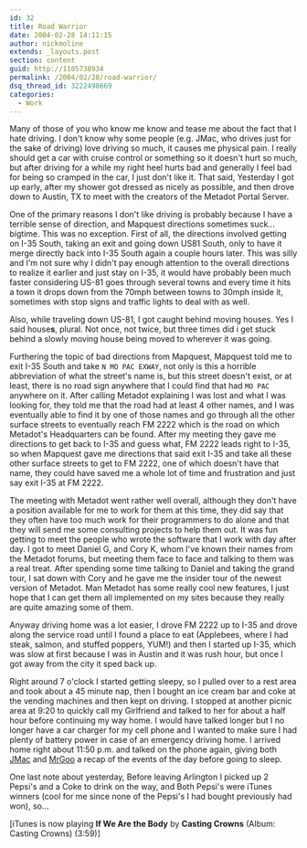 ```yaml
---
id: 32
title: Road Warrior
date: 2004-02-28 14:11:15
author: nickmoline
extends: _layouts.post
section: content
guid: http://1105738934
permalink: /2004/02/28/road-warrior/
dsq_thread_id: 3222498669
categories:
  - Work
---
```

Many of those of you who know me know and tease me about the fact that I hate driving. I don't know why some people (e.g. JMac, who drives just for the sake of driving) love driving so much, it causes me physical pain. I really should get a car with cruise control or something so it doesn't hurt so much, but after driving for a while my right heel hurts bad and generally I feel bad for being so cramped in the car, I just don't like it. That said, Yesterday I got up early, after my shower got dressed as nicely as possible, and then drove down to Austin, TX to meet with the creators of the Metadot Portal Server. 

<!--more-->

One of the primary reasons I don't like driving is probably because I have a terrible sense of direction, and Mapquest directions sometimes suck&#8230; bigtime. This was no exception. First of all, the directions involved getting on I-35 South, taking an exit and going down US81 South, only to have it merge directly back into I-35 South again a couple hours later. This was silly and I'm not sure why I didn't pay enough attention to the overall directions to realize it earlier and just stay on I-35, it would have probably been much faster considering US-81 goes through several towns and every time it hits a town it drops down from the 70mph between towns to 30mph inside it, sometimes with stop signs and traffic lights to deal with as well.

Also, while traveling down US-81, I got caught behind moving houses. Yes I said house**s**, plural. Not once, not twice, but three times did i get stuck behind a slowly moving house being moved to wherever it was going.

Furthering the topic of bad directions from Mapquest, Mapquest told me to exit I-35 South and take `N MO PAC EXWAY`, not only is this a horrible abbreviation of what the street's name is, but this street doesn't exist, or at least, there is no road sign anywhere that I could find that had `MO PAC` anywhere on it. After calling Metadot explaining I was lost and what I was looking for, they told me that the road had at least 4 other names, and I was eventually able to find it by one of those names and go through all the other surface streets to eventually reach FM 2222 which is the road on which Metadot's Headquarters can be found. After my meeting they gave me directions to get back to I-35 and guess what, FM 2222 leads right to I-35, so when Mapquest gave me directions that said exit I-35 and take all these other surface streets to get to FM 2222, one of which doesn't have that name, they could have saved me a whole lot of time and frustration and just say exit I-35 at FM 2222.

The meeting with Metadot went rather well overall, although they don't have a position available for me to work for them at this time, they did say that they often have too much work for their programmers to do alone and that they will send me some consulting projects to help them out. It was fun getting to meet the people who wrote the software that I work with day after day. I got to meet Daniel G, and Cory K, whom I've known their names from the Metadot forums, but meeting them face to face and talking to them was a real treat. After spending some time talking to Daniel and taking the grand tour, I sat down with Cory and he gave me the insider tour of the newest version of Metadot. Man Metadot has some really cool new features, I just hope that I can get them all implemented on my sites because they really are quite amazing some of them.

Anyway driving home was a lot easier, I drove FM 2222 up to I-35 and drove along the service road until I found a place to eat (Applebees, where I had steak, salmon, and stuffed poppers, YUM!) and then I started up I-35, which was slow at first because I was in Austin and it was rush hour, but once I got away from the city it sped back up.

Right around 7 o'clock I started getting sleepy, so I pulled over to a rest area and took about a 45 minute nap, then I bought an ice cream bar and coke at the vending machines and then kept on driving. I stopped at another picnic area at 9:20 to quickly call my Girlfriend and talked to her for about a half hour before continuing my way home. I would have talked longer but I no longer have a car charger for my cell phone and I wanted to make sure I had plenty of battery power in case of an emergency driving home. I arrived home right about 11:50 p.m. and talked on the phone again, giving both [JMac](http://www.JmacLabs.com/) and [MrGoo](https://mike.johnson.pro) a recap of the events of the day before going to sleep.

One last note about yesterday, Before leaving Arlington I picked up 2 Pepsi's and a Coke to drink on the way, and Both Pepsi's were iTunes winners (cool for me since none of the Pepsi's I had bought previously had won), so&#8230;

[iTunes is now playing **If We Are the Body** by **Casting Crowns** (Album: Casting Crowns) (3:59)]
